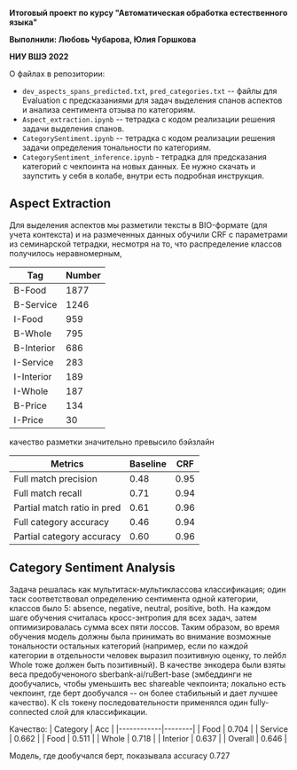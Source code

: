 **Итоговый проект по курсу "Автоматическая обработка естественного языка"**

**Выполнили: Любовь Чубарова, Юлия Горшкова**

**НИУ ВШЭ 2022**

О файлах в репозитории:

- `dev_aspects_spans_predicted.txt`, `pred_categories.txt` -- файлы для Evaluation с предсказаниями для задач выделения спанов аспектов и анализа сентимента отзыва по категориям.
- `Aspect_extraction.ipynb` -- тетрадка с кодом реализации решения задачи выделения спанов.
- `CategorySentiment.ipynb` -- тетрадка с кодом реализации решения задачи определения тональности по категориям.
- `CategorySentiment_inference.ipynb` - тетрадка для предсказания категорий с чекпоинта на новых данных. Ее нужно скачать и заупстить у себя в колабе, внутри есть подробная инструкция.


## Aspect Extraction

Для выделения аспектов мы разметили тексты в BIO-формате (для учета контекста) и на размеченных данных обучили CRF с параметрами из семинарской тетрадки, несмотря на то, что распределение классов получилось неравномерным, 

| Tag        | Number |
|------------|--------|
| B-Food     | 1877   |
| B-Service  | 1246   |
| I-Food     | 959    |
| B-Whole    | 795    |
| B-Interior | 686    |
| I-Service  | 283    |
| I-Interior | 189    |
| I-Whole    | 187    |
| B-Price    | 134    |
| I-Price    | 30     |

качество разметки значительно превысило бэйзлайн

| Metrics                 | Baseline | CRF |
|-----------------------------|--------------|---------|
| Full match precision        |     0.48     |   0.95  |
| Full match recall           |     0.71     |   0.94  |
| Partial match ratio in pred |     0.61     |   0.96  |
| Full category accuracy      |     0.46     |   0.94  |
| Partial category accuracy   |     0.60     |   0.96  |


## Category Sentiment Analysis

Задача решалась как мультитаск-мультиклассова классификация; один таск соответствовал определению сентимента одной категории, классов было 5: absence, negative, neutral, positive, both. На каждом шаге обучения считалась кросс-энтропия для всех задач, затем оптимизировалась сумма всех пяти лоссов. Таким образом, во время обучения модель должны была принимать во внимание возможные тональности остальных категорий (например, если по каждой категории в отдельности человек выразил позитивную оценку, то лейбл Whole тоже должен быть позитивный). В качестве энкодера были взяты веса предобученоного sberbank-ai/ruBert-base (эмбеддинги не дообучались, чтобы уменьшить вес shareable чекпоинта; локально есть чекпоинт, где берт дообучался -- он более стабильный и дает лучшее качество). К cls токену последовательности применялся один fully-connected слой для классификации.

Качество:
| Category   | Acc    |
|------------|--------|
| Food       | 0.704  |
| Service    | 0.662  |
| Food       | 0.511  |
| Whole      | 0.718  |
| Interior   | 0.637  |
| Overall    | 0.646  |

Модель, где дообучался берт, показывала accuracy 0.727
